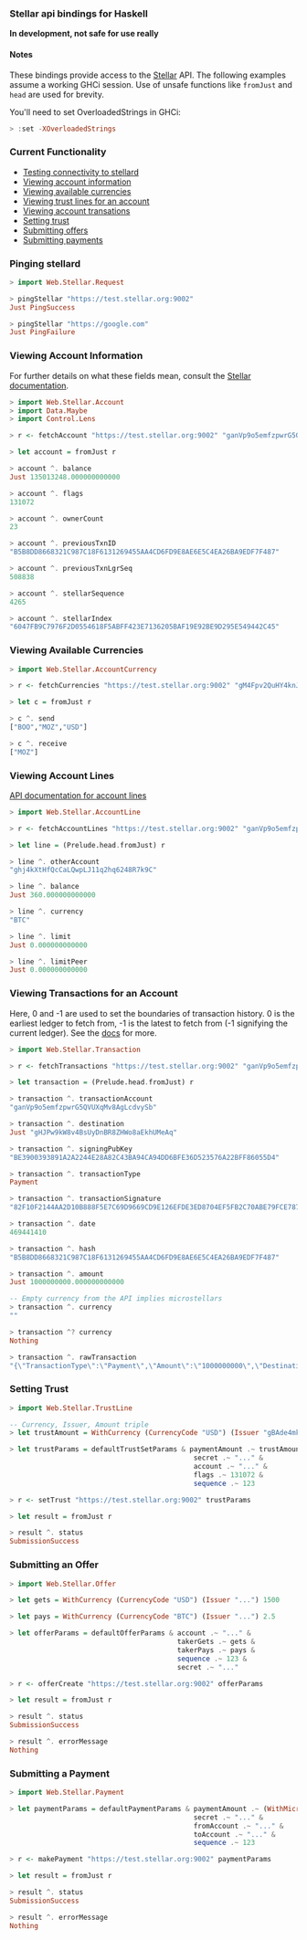 ### Stellar api bindings for Haskell

__In development, not safe for use really__

#### Notes
These bindings provide access to the [Stellar](https://www.stellar.org/) API. The following examples
assume a working GHCi session. Use of unsafe functions like `fromJust` and `head` are
used for brevity.

You'll need to set OverloadedStrings in GHCi:

```haskell
> :set -XOverloadedStrings
```

### Current Functionality

* [Testing connectivity to stellard](#ping)
* [Viewing account information](#account_info)
* [Viewing available currencies](#account_currencies)
* [Viewing trust lines for an account](#account_trust_lines)
* [Viewing account transations](#account_transactions)
* [Setting trust](#account_set_trust)
* [Submitting offers](#account_make_offer)
* [Submitting payments](#account_make_payment)

<a name="ping"></a>

### Pinging stellard

```haskell
> import Web.Stellar.Request

> pingStellar "https://test.stellar.org:9002"
Just PingSuccess

> pingStellar "https://google.com"
Just PingFailure
```

<a name="account_info"></a>

### Viewing Account Information

For further details on what these fields mean, consult the [Stellar
documentation](https://www.stellar.org/api/#api-account_info).

```haskell
> import Web.Stellar.Account
> import Data.Maybe
> import Control.Lens

> r <- fetchAccount "https://test.stellar.org:9002" "ganVp9o5emfzpwrG5QVUXqMv8AgLcdvySb"

> let account = fromJust r

> account ^. balance
Just 135013248.000000000000

> account ^. flags
131072

> account ^. ownerCount
23

> account ^. previousTxnID
"B5B8DD8668321C987C18F6131269455AA4CD6FD9E8AE6E5C4EA26BA9EDF7F487"

> account ^. previousTxnLgrSeq
508838

> account ^. stellarSequence
4265

> account ^. stellarIndex
"6047FB9C7976F2D0554618F5ABFF423E7136205BAF19E92BE9D295E549442C45"
```

<a name="account_currencies"></a>

### Viewing Available Currencies

```haskell
> import Web.Stellar.AccountCurrency

> r <- fetchCurrencies "https://test.stellar.org:9002" "gM4Fpv2QuHY4knJsQyYGKEHFGw3eMBwc1U">

> let c = fromJust r

> c ^. send
["BOO","MOZ","USD"]

> c ^. receive
["MOZ"]
```

<a name="account_trust_lines"></a>

### Viewing Account Lines

[API documentation for account lines](https://www.stellar.org/api/#api-account_lines)

```haskell
> import Web.Stellar.AccountLine

> r <- fetchAccountLines "https://test.stellar.org:9002" "ganVp9o5emfzpwrG5QVUXqMv8AgLcdvySb"

> let line = (Prelude.head.fromJust) r

> line ^. otherAccount
"ghj4kXtHfQcCaLQwpLJ11q2hq6248R7k9C"

> line ^. balance
Just 360.000000000000

> line ^. currency
"BTC"

> line ^. limit
Just 0.000000000000

> line ^. limitPeer
Just 0.000000000000
```

<a name="account_transactions"></a>

### Viewing Transactions for an Account

Here, 0 and -1 are used to set the boundaries of transaction history. 0 is the earliest ledger to fetch
from, -1 is the latest to fetch from (-1 signifying the current ledger). See the
[docs](https://www.stellar.org/api/#api-account_tx) for more.


```haskell
> import Web.Stellar.Transaction

> r <- fetchTransactions "https://test.stellar.org:9002" "ganVp9o5emfzpwrG5QVUXqMv8AgLcdvySb" 0 (-1)

> let transaction = (Prelude.head.fromJust) r

> transaction ^. transactionAccount
"ganVp9o5emfzpwrG5QVUXqMv8AgLcdvySb"

> transaction ^. destination
Just "gHJPw9kW8v4BsUyDnBR8ZHWo8aEkhUMeAq"

> transaction ^. signingPubKey
"BE3900393891A2A2244E28A82C43BA94CA94DD6BFE36D523576A22BFF86055D4"

> transaction ^. transactionType
Payment

> transaction ^. transactionSignature
"82F10F2144AA2D10B888F5E7C69D9669CD9E126EFDE3ED8704EF5FB2C70ABE79FCE787B62D8C49001527B08E0655F9A624D5D33A3CA96A8ABAE86353811C5607"

> transaction ^. date
469441410

> transaction ^. hash
"B5B8DD8668321C987C18F6131269455AA4CD6FD9E8AE6E5C4EA26BA9EDF7F487"

> transaction ^. amount
Just 1000000000.000000000000

-- Empty currency from the API implies microstellars
> transaction ^. currency
""

> transaction ^? currency
Nothing

> transaction ^. rawTransaction
"{\"TransactionType\":\"Payment\",\"Amount\":\"1000000000\",\"Destination\":\"gHJPw9kW8v4BsUyDnBR8ZHWo8aEkhUMeAq\",\"Flags\":2147483648,\"hash\":\"B5B8DD8668321C987C18F6131269455AA4CD6FD9E8AE6E5C4EA26BA9EDF7F487\",\"inLedger\":508838,\"TxnSignature\":\"82F10F2144AA2D10B888F5E7C69D9669CD9E126EFDE3ED8704EF5FB2C70ABE79FCE787B62D8C49001527B08E0655F9A624D5D33A3CA96A8ABAE86353811C5607\",\"Fee\":\"10\",\"Account\":\"ganVp9o5emfzpwrG5QVUXqMv8AgLcdvySb\",\"date\":469441410,\"ledger_index\":508838,\"Sequence\":4264,\"SigningPubKey\":\"BE3900393891A2A2244E28A82C43BA94CA94DD6BFE36D523576A22BFF86055D4\"}"
```

<a name="account_set_trust"></a>

### Setting Trust

```haskell
> import Web.Stellar.TrustLine

-- Currency, Issuer, Amount triple
> let trustAmount = WithCurrency (CurrencyCode "USD") (Issuer "gBAde4mkDijZatAdNhBzCsuC7GP4MzhA3B") 1

> let trustParams = defaultTrustSetParams & paymentAmount .~ trustAmount &
                                             secret .~ "..." &
                                             account .~ "..." &
                                             flags .~ 131072 &
                                             sequence .~ 123

> r <- setTrust "https://test.stellar.org:9002" trustParams

> let result = fromJust r

> result ^. status
SubmissionSuccess
```

<a name="account_make_offer"></a>

### Submitting an Offer

```haskell
> import Web.Stellar.Offer

> let gets = WithCurrency (CurrencyCode "USD") (Issuer "...") 1500

> let pays = WithCurrency (CurrencyCode "BTC") (Issuer "...") 2.5

> let offerParams = defaultOfferParams & account .~ "..." &
                                         takerGets .~ gets &
                                         takerPays .~ pays &
                                         sequence .~ 123 &
                                         secret .~ "..."

> r <- offerCreate "https://test.stellar.org:9002" offerParams

> let result = fromJust r

> result ^. status
SubmissionSuccess

> result ^. errorMessage
Nothing
```

<a name="account_make_payment"></a>

### Submitting a Payment

```haskell
> import Web.Stellar.Payment

> let paymentParams = defaultPaymentParams & paymentAmount .~ (WithMicroStellars 1) &
                                             secret .~ "..." &
                                             fromAccount .~ "..." &
                                             toAccount .~ "..." &
                                             sequence .~ 123

> r <- makePayment "https://test.stellar.org:9002" paymentParams

> let result = fromJust r

> result ^. status
SubmissionSuccess

> result ^. errorMessage
Nothing
